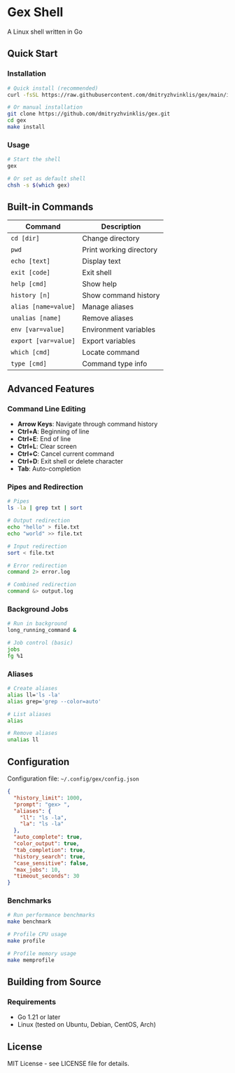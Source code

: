 # Gex Shell

A Linux shell written in Go

## Quick Start

### Installation

```bash
# Quick install (recommended)
curl -fsSL https://raw.githubusercontent.com/dmitryzhvinklis/gex/main/install.sh | bash

# Or manual installation
git clone https://github.com/dmitryzhvinklis/gex.git
cd gex
make install
```

### Usage

```bash
# Start the shell
gex

# Or set as default shell
chsh -s $(which gex)
```

## Built-in Commands

| Command | Description |
|---------|-------------|
| `cd [dir]` | Change directory |
| `pwd` | Print working directory |
| `echo [text]` | Display text |
| `exit [code]` | Exit shell |
| `help [cmd]` | Show help |
| `history [n]` | Show command history |
| `alias [name=value]` | Manage aliases |
| `unalias [name]` | Remove aliases |
| `env [var=value]` | Environment variables |
| `export [var=value]` | Export variables |
| `which [cmd]` | Locate command |
| `type [cmd]` | Command type info |

## Advanced Features

### Command Line Editing

- **Arrow Keys**: Navigate through command history
- **Ctrl+A**: Beginning of line
- **Ctrl+E**: End of line  
- **Ctrl+L**: Clear screen
- **Ctrl+C**: Cancel current command
- **Ctrl+D**: Exit shell or delete character
- **Tab**: Auto-completion

### Pipes and Redirection

```bash
# Pipes
ls -la | grep txt | sort

# Output redirection
echo "hello" > file.txt
echo "world" >> file.txt

# Input redirection
sort < file.txt

# Error redirection
command 2> error.log

# Combined redirection
command &> output.log
```

### Background Jobs

```bash
# Run in background
long_running_command &

# Job control (basic)
jobs
fg %1
```

### Aliases

```bash
# Create aliases
alias ll='ls -la'
alias grep='grep --color=auto'

# List aliases
alias

# Remove aliases
unalias ll
```

## Configuration

Configuration file: `~/.config/gex/config.json`

```json
{
  "history_limit": 1000,
  "prompt": "gex> ",
  "aliases": {
    "ll": "ls -la",
    "la": "ls -la"
  },
  "auto_complete": true,
  "color_output": true,
  "tab_completion": true,
  "history_search": true,
  "case_sensitive": false,
  "max_jobs": 10,
  "timeout_seconds": 30
}
```

### Benchmarks

```bash
# Run performance benchmarks
make benchmark

# Profile CPU usage
make profile

# Profile memory usage  
make memprofile
```

## Building from Source

### Requirements

- Go 1.21 or later
- Linux (tested on Ubuntu, Debian, CentOS, Arch)

## License

MIT License - see LICENSE file for details.

